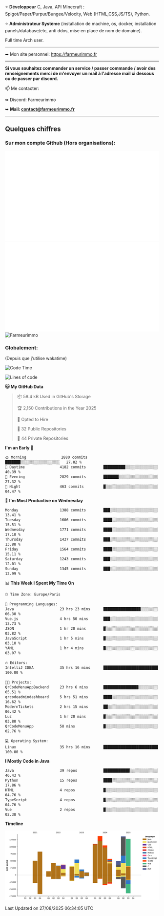 ⭐ **Développeur** C, Java, API Minecraft : Spigot/Paper/Purpur/Bungee/Velocity, Web (HTML,CSS,JS/TS), Python.

⭐ **Administrateur Système** (installation de machine, os, docker, installation panels/database/etc, anti ddos, mise en place de nom de domaine).

Full time Arch user.

---

➥ Mon site personnel: https://farmeurimmo.fr

---

**Si vous souhaitez commander un service / passer commande / avoir des renseignements merci de m'envoyer un mail à l'adresse mail ci dessous ou de passer par discord.**

📫 Me contacter:
 
   ➥ Discord: Farmeurimmo
   
   ➥ **Mail: contact@farmeurimmo.fr**

---
## Quelques chiffres

### Sur mon compte Github (Hors organisations):

<a href="https://github.com/Farmeurimmo/github-stats">
<img src="https://github.com/Farmeurimmo/github-stats/blob/master/generated/overview.svg#gh-dark-mode-only" />
<img src="https://github.com/Farmeurimmo/github-stats/blob/master/generated/languages.svg#gh-dark-mode-only" />
</a>

<img src="https://komarev.com/ghpvc/?username=Farmeurimmo" alt="Farmeurimmo" />

### Globalement:

(Depuis que j'utilise wakatime)
<!--START_SECTION:waka-->
![Code Time](http://img.shields.io/badge/Code%20Time-2%2C409%20hrs%2049%20mins-blue)

![Lines of code](https://img.shields.io/badge/From%20Hello%20World%20I%27ve%20Written-1.1%20million%20lines%20of%20code-blue)

**🐱 My GitHub Data** 

> 📦 58.4 kB Used in GitHub's Storage 
 > 
> 🏆 2,150 Contributions in the Year 2025
 > 
> 💼 Opted to Hire
 > 
> 📜 32 Public Repositories 
 > 
> 🔑 44 Private Repositories 
 > 
**I'm an Early 🐤** 

```text
🌞 Morning                2880 commits        ███████░░░░░░░░░░░░░░░░░░   27.82 % 
🌆 Daytime                4182 commits        ██████████░░░░░░░░░░░░░░░   40.39 % 
🌃 Evening                2829 commits        ███████░░░░░░░░░░░░░░░░░░   27.32 % 
🌙 Night                  463 commits         █░░░░░░░░░░░░░░░░░░░░░░░░   04.47 % 
```
📅 **I'm Most Productive on Wednesday** 

```text
Monday                   1388 commits        ███░░░░░░░░░░░░░░░░░░░░░░   13.41 % 
Tuesday                  1606 commits        ████░░░░░░░░░░░░░░░░░░░░░   15.51 % 
Wednesday                1771 commits        ████░░░░░░░░░░░░░░░░░░░░░   17.10 % 
Thursday                 1437 commits        ███░░░░░░░░░░░░░░░░░░░░░░   13.88 % 
Friday                   1564 commits        ████░░░░░░░░░░░░░░░░░░░░░   15.11 % 
Saturday                 1243 commits        ███░░░░░░░░░░░░░░░░░░░░░░   12.01 % 
Sunday                   1345 commits        ███░░░░░░░░░░░░░░░░░░░░░░   12.99 % 
```


📊 **This Week I Spent My Time On** 

```text
🕑︎ Time Zone: Europe/Paris

💬 Programming Languages: 
Java                     23 hrs 23 mins      █████████████████░░░░░░░░   66.30 % 
Vue.js                   4 hrs 50 mins       ███░░░░░░░░░░░░░░░░░░░░░░   13.73 % 
JSON                     1 hr 20 mins        █░░░░░░░░░░░░░░░░░░░░░░░░   03.82 % 
JavaScript               1 hr 5 mins         █░░░░░░░░░░░░░░░░░░░░░░░░   03.10 % 
YAML                     1 hr 4 mins         █░░░░░░░░░░░░░░░░░░░░░░░░   03.07 % 

🔥 Editors: 
IntelliJ IDEA            35 hrs 16 mins      █████████████████████████   100.00 % 

🐱‍💻 Projects: 
QrCodeMenuAppBackend     23 hrs 6 mins       ████████████████░░░░░░░░░   65.51 % 
qrcodeadmindashboard     5 hrs 51 mins       ████░░░░░░░░░░░░░░░░░░░░░   16.62 % 
ModernTickets            2 hrs 15 mins       ██░░░░░░░░░░░░░░░░░░░░░░░   06.42 % 
Luz                      1 hr 20 mins        █░░░░░░░░░░░░░░░░░░░░░░░░   03.80 % 
QrCodeMenuApp            58 mins             █░░░░░░░░░░░░░░░░░░░░░░░░   02.76 % 

💻 Operating System: 
Linux                    35 hrs 16 mins      █████████████████████████   100.00 % 
```

**I Mostly Code in Java** 

```text
Java                     39 repos            ████████████░░░░░░░░░░░░░   46.43 % 
Python                   15 repos            ████░░░░░░░░░░░░░░░░░░░░░   17.86 % 
HTML                     4 repos             █░░░░░░░░░░░░░░░░░░░░░░░░   04.76 % 
TypeScript               4 repos             █░░░░░░░░░░░░░░░░░░░░░░░░   04.76 % 
Vue                      2 repos             █░░░░░░░░░░░░░░░░░░░░░░░░   02.38 % 
```



**Timeline**

![Lines of Code chart](https://raw.githubusercontent.com/Farmeurimmo/Farmeurimmo/main/assets/bar_graph.png)


 Last Updated on 27/08/2025 06:34:05 UTC
<!--END_SECTION:waka-->
